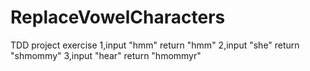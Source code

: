 # ReplaceVowelCharacters
TDD project exercise
1,input "hmm" return "hmm"
2,input "she" return "shmommy"
3,input "hear" return "hmommyr"
